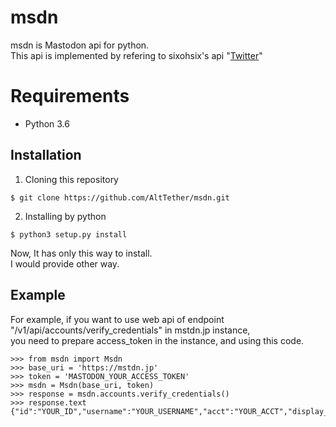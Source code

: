 # msdn
msdn is Mastodon api for python.  
This api is implemented by refering to sixohsix's api "[Twitter](https://github.com/sixohsix/twitter)"  

# Requirements
- Python 3.6

## Installation
1. Cloning this repository
``` {.sourceCode .bash}
$ git clone https://github.com/AltTether/msdn.git
```  

2. Installing by python
``` {.sourceCode .bash}
$ python3 setup.py install
```  

Now, It has only this way to install.  
I would provide other way.  

## Example
For example, if you want to use web api of endpoint "/v1/api/accounts/verify_credentials" in mstdn.jp instance,  
you need to prepare access_token in the instance, and using this code.  

``` {.sourceCode .python}
>>> from msdn import Msdn
>>> base_uri = 'https://mstdn.jp'
>>> token = 'MASTODON_YOUR_ACCESS_TOKEN'
>>> msdn = Msdn(base_uri, token)
>>> response = msdn.accounts.verify_credentials()
>>> response.text
{"id":"YOUR_ID","username":"YOUR_USERNAME","acct":"YOUR_ACCT","display_name":"YOUR_DISPLAY_NAME",...}
```  
